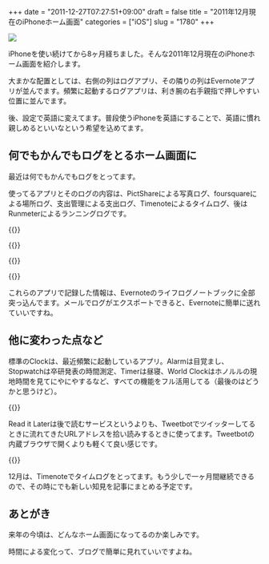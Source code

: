 +++
date = "2011-12-27T07:27:51+09:00"
draft = false
title = "2011年12月現在のiPhoneホーム画面"
categories = ["iOS"]
slug = "1780"
+++

![](/images/2011/12/1780_1.png)

iPhoneを使い続けてから8ヶ月経ちました。そんな2011年12月現在のiPhoneホーム画面を紹介します。

大まかな配置としては、右側の列はログアプリ、その隣りの列はEvernoteアプリが並んでます。頻繁に起動するログアプリは、利き腕の右手親指で押しやすい位置に並んでます。

後、設定で英語に変えてます。普段使うiPhoneを英語にすることで、英語に慣れ親しめるといいなという希望を込めてます。

## 何でもかんでもログをとるホーム画面に

最近は何でもかんでもログをとってます。

使ってるアプリとそのログの内容は、PictShareによる写真ログ、foursquareによる場所ログ、支出管理による支出ログ、Timenoteによるタイムログ、後はRunmeterによるランニングログです。

{{<app id="390945637" title="PictShare 2.6.2（￥250）" src="http://a1.mzstatic.com/us/r1000/088/Purple/c9/71/8d/mzl.mbjjlpfj.100x100-75.jpg">}}

{{<app id="306934924" title="foursquare 4.1.3（無料）" src="http://a5.mzstatic.com/us/r1000/062/Purple/8b/72/c5/mzl.imqhzmdd.100x100-75.png">}}

{{<app id="339986225" title="支出管理 1.11（￥85）" src="http://a5.mzstatic.com/us/r1000/064/Purple/f1/3d/06/mzl.wqcndspl.100x100-75.jpg">}}

{{<app id="326498704" title="Runmeter GPS 6.0.1（￥450）" src="http://a4.mzstatic.com/us/r1000/111/Purple/c3/ab/a0/mzl.zddqncub.100x100-75.png">}}

これらのアプリで記録した情報は、Evernoteのライフログノートブックに全部突っ込んでます。メールでログがエクスポートできると、Evernoteに簡単に送れていいですね。

## 他に変わった点など

標準のClockは、最近頻繁に起動しているアプリ。Alarmは目覚まし、Stopwatchは卒研発表の時間測定、Timerは昼寝、World Clockはホノルルの現地時間を見てにやにやするなど、すべての機能をフル活用してる（最後のはどうかと思うけど）。

{{<app id="309601447" title="Read It Later Pro 2.4.7（￥250）" src="http://a5.mzstatic.com/us/r1000/065/Purple/fe/40/22/mzl.twpxqjcy.100x100-75.jpg">}}

Read it Laterは後で読むサービスというよりも、Tweetbotでツイッターしてるときに流れてきたURLアドレスを拾い読みするときに使ってます。Tweetbotの内蔵ブラウザで開くよりも軽くて良い感じです。

{{<app id="439176506" title="Timenote 1.7（￥85）" src="http://a5.mzstatic.com/us/r1000/064/Purple/15/26/20/mzl.ijwvakkx.100x100-75.png">}}

12月は、Timenoteでタイムログをとってます。もう少しで一ヶ月間継続できるので、その時にでも新しい知見を記事にまとめる予定です。

## あとがき

来年の今頃は、どんなホーム画面になってるのか楽しみです。

時間による変化って、ブログで簡単に見れていいですよね。
